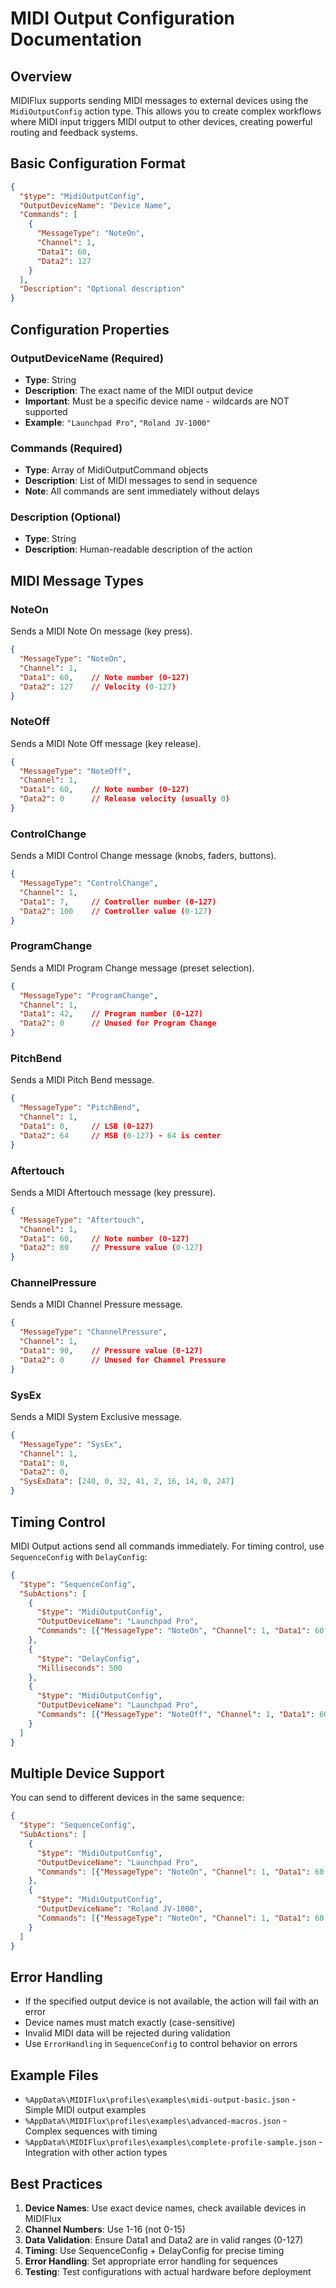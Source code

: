 # MIDI Output Configuration Documentation

## Overview

MIDIFlux supports sending MIDI messages to external devices using the `MidiOutputConfig` action type. This allows you to create complex workflows where MIDI input triggers MIDI output to other devices, creating powerful routing and feedback systems.

## Basic Configuration Format

```json
{
  "$type": "MidiOutputConfig",
  "OutputDeviceName": "Device Name",
  "Commands": [
    {
      "MessageType": "NoteOn",
      "Channel": 1,
      "Data1": 60,
      "Data2": 127
    }
  ],
  "Description": "Optional description"
}
```

## Configuration Properties

### OutputDeviceName (Required)
- **Type**: String
- **Description**: The exact name of the MIDI output device
- **Important**: Must be a specific device name - wildcards are NOT supported
- **Example**: `"Launchpad Pro"`, `"Roland JV-1000"`

### Commands (Required)
- **Type**: Array of MidiOutputCommand objects
- **Description**: List of MIDI messages to send in sequence
- **Note**: All commands are sent immediately without delays

### Description (Optional)
- **Type**: String
- **Description**: Human-readable description of the action

## MIDI Message Types

### NoteOn
Sends a MIDI Note On message (key press).
```json
{
  "MessageType": "NoteOn",
  "Channel": 1,
  "Data1": 60,    // Note number (0-127)
  "Data2": 127    // Velocity (0-127)
}
```

### NoteOff
Sends a MIDI Note Off message (key release).
```json
{
  "MessageType": "NoteOff",
  "Channel": 1,
  "Data1": 60,    // Note number (0-127)
  "Data2": 0      // Release velocity (usually 0)
}
```

### ControlChange
Sends a MIDI Control Change message (knobs, faders, buttons).
```json
{
  "MessageType": "ControlChange",
  "Channel": 1,
  "Data1": 7,     // Controller number (0-127)
  "Data2": 100    // Controller value (0-127)
}
```

### ProgramChange
Sends a MIDI Program Change message (preset selection).
```json
{
  "MessageType": "ProgramChange",
  "Channel": 1,
  "Data1": 42,    // Program number (0-127)
  "Data2": 0      // Unused for Program Change
}
```

### PitchBend
Sends a MIDI Pitch Bend message.
```json
{
  "MessageType": "PitchBend",
  "Channel": 1,
  "Data1": 0,     // LSB (0-127)
  "Data2": 64     // MSB (0-127) - 64 is center
}
```

### Aftertouch
Sends a MIDI Aftertouch message (key pressure).
```json
{
  "MessageType": "Aftertouch",
  "Channel": 1,
  "Data1": 60,    // Note number (0-127)
  "Data2": 80     // Pressure value (0-127)
}
```

### ChannelPressure
Sends a MIDI Channel Pressure message.
```json
{
  "MessageType": "ChannelPressure",
  "Channel": 1,
  "Data1": 90,    // Pressure value (0-127)
  "Data2": 0      // Unused for Channel Pressure
}
```

### SysEx
Sends a MIDI System Exclusive message.
```json
{
  "MessageType": "SysEx",
  "Channel": 1,
  "Data1": 0,
  "Data2": 0,
  "SysExData": [240, 0, 32, 41, 2, 16, 14, 0, 247]
}
```

## Timing Control

MIDI Output actions send all commands immediately. For timing control, use `SequenceConfig` with `DelayConfig`:

```json
{
  "$type": "SequenceConfig",
  "SubActions": [
    {
      "$type": "MidiOutputConfig",
      "OutputDeviceName": "Launchpad Pro",
      "Commands": [{"MessageType": "NoteOn", "Channel": 1, "Data1": 60, "Data2": 127}]
    },
    {
      "$type": "DelayConfig",
      "Milliseconds": 500
    },
    {
      "$type": "MidiOutputConfig",
      "OutputDeviceName": "Launchpad Pro",
      "Commands": [{"MessageType": "NoteOff", "Channel": 1, "Data1": 60, "Data2": 0}]
    }
  ]
}
```

## Multiple Device Support

You can send to different devices in the same sequence:

```json
{
  "$type": "SequenceConfig",
  "SubActions": [
    {
      "$type": "MidiOutputConfig",
      "OutputDeviceName": "Launchpad Pro",
      "Commands": [{"MessageType": "NoteOn", "Channel": 1, "Data1": 60, "Data2": 127}]
    },
    {
      "$type": "MidiOutputConfig",
      "OutputDeviceName": "Roland JV-1000",
      "Commands": [{"MessageType": "NoteOn", "Channel": 1, "Data1": 60, "Data2": 100}]
    }
  ]
}
```

## Error Handling

- If the specified output device is not available, the action will fail with an error
- Device names must match exactly (case-sensitive)
- Invalid MIDI data will be rejected during validation
- Use `ErrorHandling` in `SequenceConfig` to control behavior on errors

## Example Files

- `%AppData%\MIDIFlux\profiles\examples\midi-output-basic.json` - Simple MIDI output examples
- `%AppData%\MIDIFlux\profiles\examples\advanced-macros.json` - Complex sequences with timing
- `%AppData%\MIDIFlux\profiles\examples\complete-profile-sample.json` - Integration with other action types

## Best Practices

1. **Device Names**: Use exact device names, check available devices in MIDIFlux
2. **Channel Numbers**: Use 1-16 (not 0-15)
3. **Data Validation**: Ensure Data1 and Data2 are in valid ranges (0-127)
4. **Timing**: Use SequenceConfig + DelayConfig for precise timing
5. **Error Handling**: Set appropriate error handling for sequences
6. **Testing**: Test configurations with actual hardware before deployment
